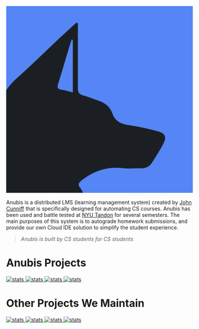 <div align="center">
  <a href="https://github.com/AnubisLMS">
    <img alt="AnubisLMS" src="https://raw.githubusercontent.com/AnubisLMS/.github/main/logo512.png" width="height=512" />
  </a>
</div>

Anubis is a distributed LMS (learning management system) created by [John Cunniff](https://github.com/wabscale) that 
is specifically designed for automating CS courses. Anubis has been used and battle tested at [NYU Tandon](https://engineering.nyu.edu/)
for several semesters. The main purposes of this system is to autograde homework submissions, and provide our own Cloud IDE solution to 
simplify the student experience.

> _Anubis is built by CS students for CS students_

# Anubis Projects

<a href="https://github.com/AnubisLMS/Anubis">
  <img src="https://github-readme-stats.vercel.app/api/pin/?username=AnubisLMS&repo=Anubis&theme=dark" alt="stats" />
</a>

<a href="https://github.com/AnubisLMS/AnubisIDE">
  <img src="https://github-readme-stats.vercel.app/api/pin/?username=AnubisLMS&repo=AnubisIDE&theme=dark" alt="stats" />
</a>

<a href="https://github.com/AnubisLMS/AnubisWebsite">
  <img src="https://github-readme-stats.vercel.app/api/pin/?username=AnubisLMS&repo=AnubisWebsite&theme=dark" alt="stats" />
</a>

<a href="https://github.com/AnubisLMS/AnubisCLI">
  <img src="https://github-readme-stats.vercel.app/api/pin/?username=AnubisLMS&repo=AnubisCLI&theme=dark" alt="stats" />
</a>

# Other Projects We Maintain

<a href="https://github.com/AnubisLMS/xv6">
  <img src="https://github-readme-stats.vercel.app/api/pin/?username=AnubisLMS&repo=xv6&theme=dark" alt="stats" />
</a>

<a href="https://github.com/AnubisLMS/Mayat">
  <img src="https://github-readme-stats.vercel.app/api/pin/?username=AnubisLMS&repo=Mayat&theme=dark" alt="stats" />
</a>

<a href="https://github.com/AnubisLMS/PasteDetector">
  <img src="https://github-readme-stats.vercel.app/api/pin/?username=AnubisLMS&repo=PasteDetector&theme=dark" alt="stats" />
</a>

<a href="https://github.com/AnubisLMS/InterviewProject">
  <img src="https://github-readme-stats.vercel.app/api/pin/?username=AnubisLMS&repo=InterviewProject&theme=dark" alt="stats" />
</a>

